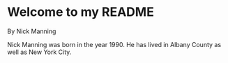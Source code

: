 # Welcome to my README

By Nick Manning

Nick Manning was born in the year 1990. He has lived in Albany County as well as New York City.